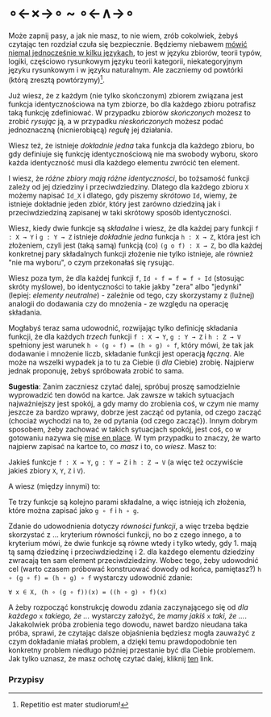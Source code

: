 # ∘←×→∘ ~ ∘←∧→∘

Może zapnij pasy, a jak nie masz, to nie wiem, zrób cokolwiek, żebyś czytając ten rozdział czuła się
bezpiecznie. Będziemy niebawem [mówić niemal jednocześnie w kilku
językach](https://www.youtube.com/watch?v=33Raqx9sFbo), to jest w języku zbiorów, teorii typów,
logiki, częściowo rysunkowym języku teorii kategorii, niekategoryjnym języku rysunkowym i w języku
naturalnym. Ale zaczniemy od powtórki (którą zresztą powtórzymy)[^1].

Już wiesz, że z każdym (nie tylko skończonym) zbiorem związana jest funkcja identycznościowa na tym
zbiorze, bo dla każdego zbioru potrafisz taką funkcję zdefiniować. W przypadku zbiorów *skończonych*
możesz to zrobić *rysując* ją, a w przypadku *nieskończonych* możesz podać jednoznaczną
(nicnierobiącą) *regułę* jej działania.

Wiesz też, że istnieje *dokładnie jedna* taka funkcja dla każdego zbioru, bo gdy definiuje się
funkcję identycznościową nie ma swobody wyboru, skoro każda identyczność musi dla każdego elementu
zwrócić ten element.

I wiesz, że *różne zbiory mają różne identyczności*, bo tożsamość funkcji zależy od jej dziedziny i
przeciwdziedziny. Dlatego dla każdego zbioru `X` możemy napisać `Id_X` i dlatego, gdy piszemy
*skrótowo* `Id`, wiemy, że istnieje dokładnie jeden zbiór, który jest zarówno dziedziną jak i
przeciwdziedziną zapisanej w taki skrótowy sposób identyczności.

Wiesz, kiedy dwie funkcje są *składalne* i wiesz, że dla każdej pary funkcji `f : X → Y` i `g : Y →
Z` istnieje *dokładnie jedna* funkcja `h : X → Z`, która jest ich złożeniem, czyli jest (taką samą)
funkcją (co) `(g o f) : X → Z`, bo dla każdej konkretnej pary składalnych funkcji złożenie nie tylko
istnieje, ale również "nie ma wyboru", o czym przekonałaś się rysując.

Wiesz poza tym, że dla każdej funkcji `f`, `Id ∘ f = f = f ∘ Id` (stosując skróty myślowe), bo
identyczności to takie jakby "zera" albo "jedynki" (lepiej: *elementy neutralne*) - zależnie od
tego, czy skorzystamy z (luźnej) analogii do dodawania czy do mnożenia - ze względu na operację
składania.

Mogłabyś teraz sama udowodnić, rozwijając tylko definicję składania funkcji, że dla każdych *trzech*
funkcji `f : X → Y`, `g : Y → Z` i `h : Z → V` spełniony jest warunek `h ∘ (g ∘ f) = (h ∘ g) ∘
f`, który mówi, że tak jak dodawanie i mnożenie liczb, składanie funkcji jest operacją *łączną*. Ale
może na wszelki wypadek ja to tu za Ciebie (i *dla* Ciebie) zrobię. Najpierw jednak proponuję, żebyś
spróbowała zrobić to sama.

**Sugestia**: Zanim zaczniesz czytać dalej, spróbuj proszę samodzielnie wyprowadzić ten dowód na
kartce. Jak zawsze w takich sytuacjach najważniejszy jest spokój, a gdy mamy do zrobienia coś, w
czym nie mamy jeszcze za bardzo wprawy, dobrze jest zacząć od pytania, od czego zacząć (chociaż
wychodzi na to, że od pytania \{od czego zacząć\}). Innym dobrym sposobem, żeby zachować w takich
sytuacjach spokój, jest coś, co w gotowaniu nazywa się [mise en
place](https://en.wikipedia.org/wiki/Mise_en_place). W tym przypadku to znaczy, że warto najpierw
zapisać na kartce to, co *masz* i to, co *wiesz*. Masz to:

Jakieś funkcje `f : X → Y`, `g : Y → Z` i `h : Z → V` (a więc też oczywiście jakieś zbiory `X`,
`Y`, `Z` i `V`).

A wiesz (między innymi) to:

Te trzy funkcje są kolejno parami składalne, a więc istnieją ich złożenia, które można zapisać jako
`g ∘ f` i `h ∘ g`.

Zdanie do udowodnienia dotyczy *równości funkcji*, a więc trzeba będzie skorzystać z ... kryterium
równości funkcji, no bo z czego innego, a to kryterium mówi, że dwie funkcje są równe wtedy i tylko
wtedy, gdy 1. mają tą samą dziedzinę i przeciwdziedzinę i 2. dla każdego elementu dziedziny zwracają
ten sam element przeciwdziedziny. Wobec tego, żeby udowodnić cel (warto czasem próbować konstruować
dowody od końca, pamiętasz?) `h ∘ (g ∘ f) = (h ∘ g) ∘ f` wystarczy udowodnić zdanie:

`∀ x ∈ X, (h ∘ (g ∘ f))(x) = ((h ∘ g) ∘ f)(x)`

A żeby rozpocząć konstrukcję dowodu zdania zaczynającego się od *dla każdego* `x` *takiego, że ...*
wystarczy założyć, że *mamy jakiś* `x` *taki, że ...*. Jakakolwiek próba zrobienia tego dowodu,
nawet bardzo nieudana taka próba, sprawi, że czytając dalsze objaśnienia będziesz mogła zauważyć z
czym dokładanie miałaś problem, a dzięki temu prawdopodobnie ten konkretny problem niedługo później
przestanie być dla Ciebie problemem. Jak tylko uznasz, że masz ochotę czytać dalej, kliknij
[ten](Koniunkcja_jako_produkt_kategoryjny2.md) link.

### Przypisy

[^1]: Repetitio est mater studiorum!
